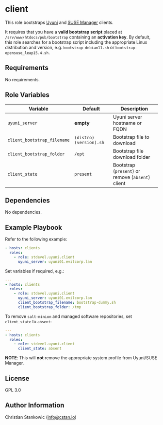 # client

This role bootstraps [Uyuni](https://uyuni-project.org) and [SUSE Manager](https://www.suse.com/products/suse-manager/) clients.

It requires that you have a **valid bootstrap script** placed at `/srv/www/htdocs/pub/bootstrap` containing an **activation key**. By default, this role searches for a bootstrap script including the appropriate Linux distribution and version, e.g. `bootstrap-debian11.sh` or `bootstrap-opensuse_leap15.4.sh`.

## Requirements

No requirements.

## Role Variables

| Variable | Default | Description |
| -------- | ------- | ----------- |
| `uyuni_server` | **empty** | Uyuni server hostname or FQDN |
| `client_bootstrap_filename` | `(distro)(version).sh` | Bootstrap file to download |
| `client_bootstrap_folder` | `/opt` | Bootstrap file download folder |
| `client_state` | `present` | Bootstrap (`present`) or remove (`absent`) client |

## Dependencies

No dependencies.

## Example Playbook

Refer to the following example:

```yaml
- hosts: clients
  roles:
    - role: stdevel.uyuni.client
      uyuni_server: uyuni01.evilcorp.lan
```

Set variables if required, e.g.:

```yaml
---
- hosts: clients
  roles:
    - role: stdevel.uyuni.client
      uyuni_server: uyuni01.evilcorp.lan
      client_bootstrap_filename: bootstrap-dummy.sh
      client_bootstrap_folder: /tmp
```

To remove `salt-minion` and managed software repositories, set `client_state` to `absent`:

```yaml
---
- hosts: clients
  roles:
    - role: stdevel.uyuni.client
      client_state: absent
```

**NOTE**: This will **not** remove the appropriate system profile from Uyuni/SUSE Manager.

## License

GPL 3.0

## Author Information

Christian Stankowic (info@cstan.io)
